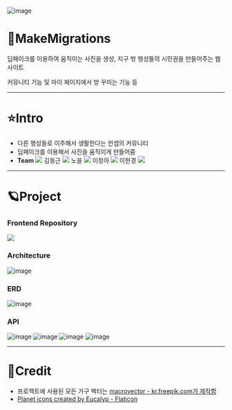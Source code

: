 ![image](https://user-images.githubusercontent.com/71905164/182584327-171cf850-0bd8-4d62-bdec-1ba090eb9b71.png)

# 🚀MakeMigrations
딥페이크를 이용하여 움직이는 사진을 생성, 지구 밖 행성들의 시민권을 만들어주는 웹사이트

커뮤니티 기능 및 마이 페이지에서 방 꾸미는 기능 등
***
# ⭐Intro
* 다른 행성들로 이주해서 생활한다는 컨셉의 커뮤니티
* 딥페이크를 이용해서 사진을 움직이게 만들어줌
* **Team** <a href="https://github.com/cmjcum"><img src="https://img.shields.io/badge/Github-000000?style=flat-square&logo=github&logoColor=white"/></a>
김동근 <a href="https://github.com/yinmsk"><img src="https://img.shields.io/badge/Github-000000?style=flat-square&logo=github&logoColor=white"/></a>
노을 <a href="https://github.com/minkkky"><img src="https://img.shields.io/badge/Github-000000?style=flat-square&logo=github&logoColor=white"/></a>
이정아 <a href="https://github.com/zeonga1102"><img src="https://img.shields.io/badge/Github-000000?style=flat-square&logo=github&logoColor=white"/></a>
이현경 <a href="https://github.com/LULULALA2"><img src="https://img.shields.io/badge/Github-000000?style=flat-square&logo=github&logoColor=white"/></a>
***
# 🪐Project
### Frontend Repository
<a href="https://github.com/cmjcum/WM_front"><img src="https://img.shields.io/badge/Github-000000?style=flat-square&logo=github&logoColor=white"/></a>
### Architecture
![image](https://user-images.githubusercontent.com/71905164/182552930-40f50c65-977f-4eef-aef9-97b7a4c4f1b0.png)
### ERD
![image](https://user-images.githubusercontent.com/71905164/182563922-072544d4-133c-44ce-bd65-5b66df5cb65d.png)
### API
![image](https://user-images.githubusercontent.com/71905164/182590721-8c8b362e-2b26-4007-b96c-c78d8af9b0ea.png)
![image](https://user-images.githubusercontent.com/71905164/182590042-5e0a0293-3342-4719-9569-1d40c86cefb2.png)
![image](https://user-images.githubusercontent.com/71905164/182590138-e5478b04-a8ab-44ed-b27d-08ef377376fd.png)
![image](https://user-images.githubusercontent.com/71905164/182590378-26928dd6-946e-426d-b42a-044b80203395.png)
***
# 🌠Credit
* 프로젝트에 사용된 모든 가구 벡터는 <a href='https://kr.freepik.com/author/macrovector'>macrovector - kr.freepik.com가 제작함</a>
* <a href="https://www.flaticon.com/free-icons/planet" title="planet icons">Planet icons created by Eucalyp - Flaticon</a>
